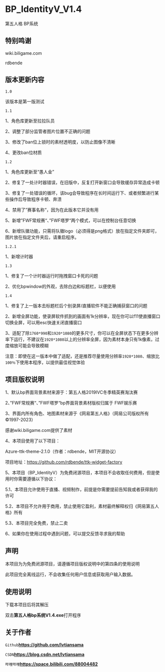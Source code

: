 # BP_IdentityV_V1.4

第五人格 BP系统

## 特别鸣谢
wiki.biligame.com

rdbende


## 版本更新内容

`1.0`

该版本是第一版测试

`1.1`

1、角色库更新至拉拉队员

2、调整了部分监管者图片位置不正确的问题

3、修改了ban位上锁时的素材透明度，以防止图像不清晰

4、更改ban位材质

`1.2`

1、角色库更新至“愚人金”

2、修复了一处计时器错误，在旧版中，反复打开新窗口会导致缓存异常造成卡顿

3、修复了一处错误的循环，该bug会导致程序在长时间运行下、或者频繁进行某些操作后导致程序卡顿、奔溃

4、禁用了”赛事名称“，因为在此版本它并没有用

5、新增”FWF常规赛“、”FWF塔罗“两个模式，可以在控制台任意切换

6、新增队徽功能，只需将队徽logo（必须得是png格式）放在指定文件夹即可，图片放在指定文件夹后，请重启程序。

`1.2.1`

1、新增计时器

`1.3`

1、修复了一个计时器运行时拖拽窗口卡死的问题

2、优化bpwindow的外观，去除白边和标题栏，以便使用

`1.4`

1、修复了上一版本去标题栏后个别录屏/直播软件不能正确捕获窗口的问题

2、新增全屏功能，使录屏软件抓到的画面有1k分辨率，现在你可以f11使直播窗口切换全屏，可以用esc快速关闭直播窗口

3、适配了除`1760*990`和`1920*1080`的更多尺寸，你可以在全屏状态下在更多分辨率下运行，不建议在`1920*1080`以上的分辨率全屏，因为素材本身只有1k像素，过度缩放可能会导致模糊

注意：即使在这一版本中做了适配，还是推荐尽量使用分辨率`1920*1080`、缩放比`100％`下使用本程序，以提供最佳视觉体验

## 项目版权说明

1、默认bp界面背景素材来源于：第五人格2019IVC冬季精英赛淘汰赛

2、”FWF常规赛“、”FWF塔罗“bp界面背景素材版权归属于 FWF娱乐赛

3、界面内所有角色、地图素材来源于《网易第五人格》（网易公司版权所有 ©1997-2023）

  感谢wiki.biligame.com提供了素材

4、本项目使用了以下项目：

  Azure-ttk-theme-2.1.0（作者：rdbende，MIT开源协议）

  项目地址：https://github.com/rdbende/ttk-widget-factory

5、本项目（BP_IdentityV）为免费闭源项目，本项目不会收取任何费用，但是使用时你需要遵循以下协议：

  5.1、本项目允许使用于直播、视频制作，前提是你需要提前告知我或者获得我的许可

  5.2、本项目不允许用于商用，禁止使用它盈利，素材最终解释权归《网易第五人格》所有

  5.3、本项目完全免费，禁止二卖

6、如果你在使用过程中遇到问题，可以提交反馈寻求我的帮助


## 声明

本项目为为免费闭源项目，请遵循项目版权说明中的第四条的使用说明

此项目完全离线运行，不会收集任何用户信息或获取用户输入数据。


## 使用说明

下载本项目后将其解压

双击**第五人格bp系统V1.4.exe**打开程序

## 关于作者

`Github`**https://github.com/lvtiansama**

`CSDN`**https://blog.csdn.net/lvtiansama**

`哔哩哔哩`**https://space.bilibili.com/88004482**